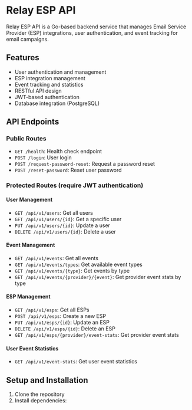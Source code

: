 # Relay ESP API

Relay ESP API is a Go-based backend service that manages Email Service Provider (ESP) integrations, user authentication, and event tracking for email campaigns.

## Features

- User authentication and management
- ESP integration management
- Event tracking and statistics
- RESTful API design
- JWT-based authentication
- Database integration (PostgreSQL)

## API Endpoints

### Public Routes

- `GET /health`: Health check endpoint
- `POST /login`: User login
- `POST /request-password-reset`: Request a password reset
- `POST /reset-password`: Reset user password

### Protected Routes (require JWT authentication)

#### User Management
- `GET /api/v1/users`: Get all users
- `GET /api/v1/users/{id}`: Get a specific user
- `PUT /api/v1/users/{id}`: Update a user
- `DELETE /api/v1/users/{id}`: Delete a user

#### Event Management
- `GET /api/v1/events`: Get all events
- `GET /api/v1/events/types`: Get available event types
- `GET /api/v1/events/{type}`: Get events by type
- `GET /api/v1/events/{provider}/{event}`: Get provider event stats by type

#### ESP Management
- `GET /api/v1/esps`: Get all ESPs
- `POST /api/v1/esps`: Create a new ESP
- `PUT /api/v1/esps/{id}`: Update an ESP
- `DELETE /api/v1/esps/{id}`: Delete an ESP
- `GET /api/v1/esps/{provider}/event-stats`: Get provider event stats

#### User Event Statistics
- `GET /api/v1/event-stats`: Get user event statistics

## Setup and Installation

1. Clone the repository
2. Install dependencies:
